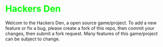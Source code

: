 <h1 style="color: lime">Hackers Den</h1>
<p>Welcom to the Hackers Den, a open source game/project. To add a new feature or fix a bug, please create a fork of this repo, then commit your changes, then submit a fork request. Many features of this game/project can be subject to change.</p>

